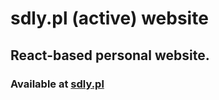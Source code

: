 # sdly.pl (active) website

## React-based personal website.

### Available at [sdly.pl](https://sdly.pl)

